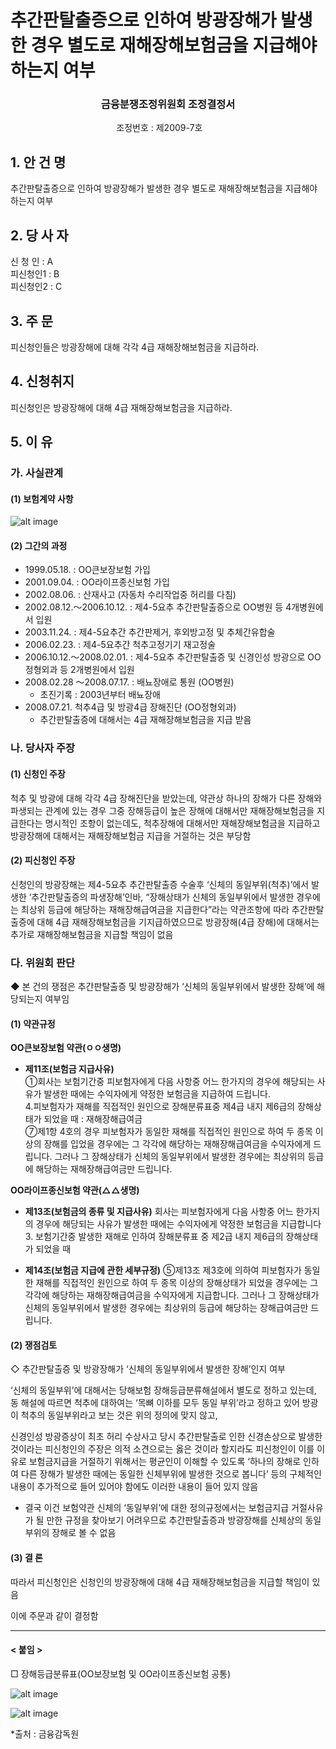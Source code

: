 # 추간판탈출증으로 인하여 방광장해가 발생한 경우 별도로 재해장해보험금을 지급해야 하는지 여부

### <center> 금융분쟁조정위원회 조정결정서</center>

&nbsp;&nbsp;&nbsp;&nbsp;&nbsp;&nbsp;&nbsp;&nbsp;&nbsp;&nbsp; &nbsp;&nbsp;&nbsp;&nbsp;&nbsp;&nbsp;&nbsp;&nbsp;&nbsp;&nbsp; &nbsp;&nbsp;&nbsp;&nbsp;&nbsp;&nbsp;&nbsp;&nbsp;&nbsp;&nbsp; &nbsp;&nbsp;&nbsp;&nbsp;&nbsp;&nbsp;&nbsp;&nbsp;&nbsp;&nbsp;조정번호 : 제2009-7호

## 1. 안 건 명 
추간판탈출증으로 인하여 방광장해가 발생한 경우 별도로 재해장해보험금을 지급해야 하는지 여부

## 2. 당 사 자 
 신 청 인  :  A<br>
 피신청인1 :  B<br>
 피신청인2 :  C<br>

## 3. 주    문
  피신청인들은 방광장해에 대해 각각 4급 재해장해보험금을 지급하라.  

## 4. 신청취지 
  피신청인은 방광장해에 대해 4급 재해장해보험금을 지급하라.  

## 5. 이   유 
### 가. 사실관계 
#### (1) 보험계약 사항 

![alt image](https://raw.githubusercontent.com/aijinet/bodoc-claim-contents/master/contents/images/114_1.PNG)

<!--
구 분
OO큰보장보험
OO라이프종신보험
보험사
ㅇㅇ생명
△△생명
계약일자
1999.5.18
2001.9.4
계약자 및 
피보험자 
ㅇㅇㅇ
ㅇㅇㅇ
보험료
40,890원
174,000원
분쟁금액
1천만원(방광장해보험금)
1천5백만원(방광장해보험금)
-->

#### (2) 그간의 과정
- 1999.05.18. : OO큰보장보험 가입
- 2001.09.04. : OO라이프종신보험 가입
- 2002.08.06. : 산재사고 (자동차 수리작업중 허리를 다침)
- 2002.08.12.～2006.10.12. :      제4-5요추 추간판탈출증으로 OO병원 등 4개병원에서 입원
- 2003.11.24. : 제4-5요추간 추간판제거, 후외방고정 및 추체간유합술        
- 2006.02.23. : 제4-5요추간 척추고정기기 재고정술
- 2006.10.12.～2008.02.01. :    제4-5요추 추간판탈출증 및 신경인성 방광으로 OO정형외과 등 2개병원에서 입원
- 2008.02.28 ～2008.07.17. : 배뇨장애로 통원 (OO병원)
    * 초진기록 : 2003년부터 배뇨장애
- 2008.07.21. 척추4급 및 방광4급 장해진단 (OO정형외과)
    * 추간판탈출증에 대해서는 4급 재해장해보험금을 지급 받음

### 나. 당사자 주장 
#### (1) 신청인 주장 
척추 및 방광에 대해 각각 4급 장해진단을 받았는데, 약관상 하나의 장해가 다른 장해와 파생되는 관계에 있는 경우 그중 장해등급이 높은 장해에 대해서만 재해장해보험금을 지급한다는 명시적인 조항이 없는데도, 척추장해에 대해서만 재해장해보험금을 지급하고 방광장해에 대해서는 재해장해보험금 지급을 거절하는 것은 부당함

#### (2) 피신청인 주장
신청인의 방광장해는 제4-5요추 추간판탈출증 수술후 ‘신체의 동일부위(척추)’에서 발생한 ‘추간판탈출증의 파생장해’인바, “장해상태가 신체의 동일부위에서 발생한 경우에는 최상위 등급에 해당하는 재해장해급여금을 지급한다”라는 약관조항에 따라 추간판탈출증에 대해 4급 재해장해보험금을 기지급하였으므로 방광장해(4급 장해)에 대해서는 추가로 재해장해보험금을 지급할 책임이 없음

### 다. 위원회 판단

◆ 본 건의 쟁점은 추간판탈출증 및 방광장해가 ‘신체의 동일부위에서 발생한 장해’에 해당되는지 여부임

#### (1) 약관규정  

**OO큰보장보험 약관(ㅇㅇ생명)**
  
  * **제11조(보험금 지급사유)**   
    ①회사는 보험기간중 피보험자에게 다음 사항중 어느 한가지의 경우에 해당되는 사유가 발생한 때에는 수익자에게 약정한 보험금을 지급하여 드립니다.<br>
    4.피보험자가 재해를 직접적인 원인으로 장해분류표중 제4급 내지 제6급의 장해상태가 되었을 때 : 재해장해급여금<br>
    ⑦제1항 4호의 경우 피보험자가 동일한 재해를 직접적인 원인으로 하여 두 종목 이상의 장해를 입었을 경우에는 그 각각에 해당하는 재해장해급여금을 수익자에게 드립니다. 그러나 그 장해상태가 신체의 동일부위에서 발생한 경우에는 최상위의 등급에 해당하는 재해장해급여금만 드립니다.

**OO라이프종신보험 약관(△△생명)**

  * **제13조(보험금의 종류 및 지급사유)**
     회사는 피보험자에게 다음 사항중 어느 한가지의 경우에 해당되는 사유가 발생한 때에는 수익자에게 약정한 보험금을 지급합니다<br>
     3. 보험기간중 발생한 재해로 인하여 장해분류표 중 제2급 내지 제6급의 장해상태가 되었을 때

  * **제14조(보험금 지급에 관한 세부규정)**
     ⑤제13조 제3호에 의하여 피보험자가 동일한 재해를 직접적인 원인으로 하여 두 종목 이상의 장해상태가 되었을 경우에는 그 각각에 해당하는 재해장해급여금을 수익자에게 지급합니다. 그러나 그 장해상태가 신체의 동일부위에서 발생한 경우에는 최상위의 등급에 해당하는 장해급여금만 드립니다.

#### (2) 쟁점검토  
◇ 추간판탈출증 및 방광장해가 ‘신체의 동일부위에서 발생한 장해’인지 여부

‘신체의 동일부위’에 대해서는 당해보험 장해등급분류해설에서 별도로 정하고 있는데, 동 해설에 따르면 척추에 대하여는 ‘목뼈 이하를 모두 동일 부위’라고 정하고 있어 방광이 척추의 동일부위라고 보는 것은 위의 정의에 맞지 않고, 

신경인성 방광증상이 최초 허리 수상사고 당시 추간판탈출로 인한 신경손상으로 발생한 것이라는 피신청인의 주장은 의적 소견으로는 옳은 것이라 할지라도 피신청인이 이를 이유로 보험금지급을 거절하기 위해서는 평균인이 이해할 수 있도록 ‘하나의 장해로 인하여 다른 장해가 발생한 때에는 동일한 신체부위에 발생한 것으로 봅니다’ 등의 구체적인 내용이 추가적으로 들어 있어야 함에도 이러한 내용이 들어 있지 않음

- 결국 이건 보험약관 신체의 ‘동일부위’에 대한 정의규정에서는 보험금지급 거절사유가 될 만한 규정을 찾아보기 어려우므로 추간판탈출증과 방광장해를 신체상의 동일부위의 장해로 볼 수 없음

#### (3) 결 론   
따라서 피신청인은 신청인의 방광장해에 대해 4급 재해장해보험금을 지급할 책임이 있음 

이에 주문과 같이 결정함

------

#### < 붙임 >

□ 장해등급분류표(OO보장보험 및 OO라이프종신보험 공통)

![alt image](https://raw.githubusercontent.com/aijinet/bodoc-claim-contents/master/contents/images/114_2.PNG)

<!--
등 급
신      체      장      해
제4급
3. 중추신경계 또는 정신에 뚜렷한 장해를 남겨서 평생 일상생활 기본동작에 제한을 받게 되었을 때
4. 흉․복부 장기에 뚜렷한 장해를 남겨서 평생 일상생활 기본동작에 제한을 받게 되었거나, 양쪽 고환을 잃었을 때
16. 고도의 추간판탈출증
 
 (장해등급분류해설)

 1. 장해의 정의 및 평가기준 
  나. 평가기준 
   - 장해의 평가시 하나의 장해가 두 개 이상의 등급분류에 해당되는 경우에는 그 중 상위등급을 적용한다.

  2. “일상생활 기본동작의 제한”
   생명유지를 위한 일상생활의 기본동작 중 하나 이상에 제한은 있으나 타인의 수발이나 보조장구(휠체어, 목발 등)가 필요치 않은 상태를 말한다. 

  <일상생활의 기본동작>
  (1) 이동동작
  (2) 음식물 섭취동작
  (3) 옷 입고 벗기 동작
  (4) 배변, 배뇨 또는 그 뒷 처리
  (5) 목욕

 19. 추간판탈출증
 -->

![alt image](https://raw.githubusercontent.com/aijinet/bodoc-claim-contents/master/contents/images/114_3.PNG)

 <!--
    추간판탈출증, 팽윤, 파열 등은 의학적 임상증상과 특수검사(CT, MRI, 근전도 등) 소견이 일치하는 경우 그 증상을 인정하며, 수술여부에 관계없이 운동장해는 인정하지 아니하고, 후유증상의 정도에 따라 다음과 같이 구분한다.
    가. “고도의 추간판탈출증”
      2개 이상의 추체간에 추간판탈출증에 대한 수술을 하거나 하나의 추간판이라도 재수술을 하여 후유증상이 뚜렷한 경우
    나. “중도의 추간판탈출증”
       - 근위축 또는 근력약화와 같은 임상소견이 뚜렷하고, 특수보조검사에서 이상이 있으며, 척추신경근의 불완전마비가 인정되는 경우
       - 신경마비로 인하여 사지에 경도의 단마비가 있을 경우. 이 경우 복합된 척추신경근의 완전마비가 있는 경우에는 신경계통의 기능장해정도에 따라 등급을 결정한다.
    다. “경도의 추간판탈출증”
       - 감각이상․요통․방사통 등의 자각증세가 있고 하지직거상 검사에 의한 양성소견이 있는 경우
  20. 신체의 동일 부위
    가. 한 팔에 대하여는 어깨관절 이하(손가락, 손목 이하, 팔꿈치 이하, 어깨 이하)를 모두 동일 부위라 한다.
    나. 한 다리에 대하여는 골반관절 이하 (발가락, 발목 이하, 무릎 이하, 골반 이하)를 모두 동일 부위라 한다.
    다. 눈 또는 귀의 장해에 대하여는 두 눈 또는 두 귀를 각각 동일 부위라 한다.
    라. 척추에 대하여는 목뼈 이하를 모두 동일 부위라 한다.
    마. 장해등급분류표 중 제1급의 5,6,7,8,9, 제2급의 3,4,5, 제3급의 8 또는 제4급의 12의 장해에 해당하는경우는두 팔, 두 다리, 한 팔과 한 다리, 10손가락 또는 발가락을 각각 동일 부위라 한다.
-->

*출처 : 금융감독원